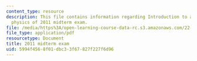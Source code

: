 ```yaml
---
content_type: resource
description: This file contains information regarding Introduction to applied nuclear
  physics of 2011 midterm exam.
file: /media/https%3A/open-learning-course-data-rc.s3.amazonaws.com/22-02-introduction-to-applied-nuclear-physics-spring-2012/5994f4568f01dbc33f67827f227f6d96_MIT22_02S12_midterm_2011.pdf
file_type: application/pdf
resourcetype: Document
title: 2011 midterm exam
uid: 5994f456-8f01-dbc3-3f67-827f227f6d96
---
```

